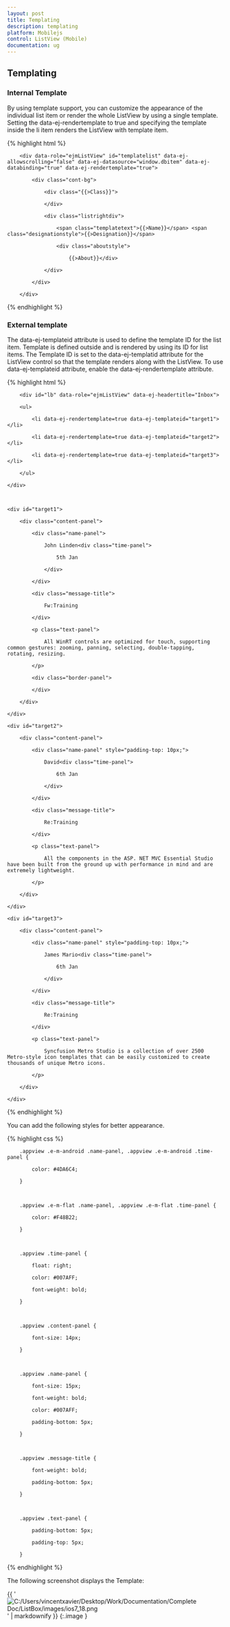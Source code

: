 ```yaml
---
layout: post
title: Templating
description: templating
platform: Mobilejs
control: ListView (Mobile)
documentation: ug
---
```


## Templating

### Internal Template

By using template support, you can customize the appearance of the individual list item or render the whole ListView by using a single template. Setting the data-ej-rendertemplate to true and specifying the template inside the li item renders the ListView with template item.

{% highlight html %}



        <div data-role="ejmListView" id="templatelist" data-ej-allowscrolling="false" data-ej-datasource="window.dbitem" data-ej-databinding="true" data-ej-rendertemplate="true">

            <div class="cont-bg">

                <div class="{{>Class}}">

                </div>

                <div class="listrightdiv">

                    <span class="templatetext">{{>Name}}</span> <span class="designationstyle">{{>Designation}}</span>

                    <div class="aboutstyle">

                        {{>About}}</div>

                </div>

            </div>

        </div> 



{% endhighlight %}



### External template

The data-ej-templateid attribute is used to define the template ID for the list item. Template is defined outside and is rendered by using its ID for list items. The Template ID is set to the data-ej-templatid attribute for the ListView control so that the template renders along with the ListView. To use data-ej-templateid attribute, enable the data-ej-rendertemplate attribute.

{% highlight html %}



        <div id="lb" data-role="ejmListView" data-ej-headertitle="Inbox">

        <ul>

            <li data-ej-rendertemplate=true data-ej-templateid="target1"></li>

            <li data-ej-rendertemplate=true data-ej-templateid="target2"></li>

            <li data-ej-rendertemplate=true data-ej-templateid="target3"></li>

        </ul>

    </div>



    <div id="target1">

        <div class="content-panel">

            <div class="name-panel">

                John Linden<div class="time-panel">

                    5th Jan

                </div>

            </div>

            <div class="message-title">

                Fw:Training

            </div>

            <p class="text-panel">

                All WinRT controls are optimized for touch, supporting common gestures: zooming, panning, selecting, double-tapping, rotating, resizing.

            </p>

            <div class="border-panel">

            </div>

        </div>

    </div>

    <div id="target2">

        <div class="content-panel">

            <div class="name-panel" style="padding-top: 10px;">

                David<div class="time-panel">

                    6th Jan

                </div>

            </div>

            <div class="message-title">

                Re:Training

            </div>

            <p class="text-panel">

                All the components in the ASP. NET MVC Essential Studio have been built from the ground up with performance in mind and are extremely lightweight.

            </p>

        </div>

    </div>

    <div id="target3">

        <div class="content-panel">

            <div class="name-panel" style="padding-top: 10px;">

                James Mario<div class="time-panel">

                    6th Jan

                </div>

            </div>

            <div class="message-title">

                Re:Training

            </div>

            <p class="text-panel">

                Syncfusion Metro Studio is a collection of over 2500 Metro-style icon templates that can be easily customized to create thousands of unique Metro icons.

            </p>

        </div>

    </div>



{% endhighlight %}



You can add the following styles for better appearance.

{% highlight css %}



        .appview .e-m-android .name-panel, .appview .e-m-android .time-panel {

            color: #4DA6C4;

        }



        .appview .e-m-flat .name-panel, .appview .e-m-flat .time-panel {

            color: #F48B22;

        }



        .appview .time-panel {

            float: right;

            color: #007AFF;

            font-weight: bold;

        }



        .appview .content-panel {

            font-size: 14px;

        }



        .appview .name-panel {

            font-size: 15px;

            font-weight: bold;

            color: #007AFF;

            padding-bottom: 5px;

        }



        .appview .message-title {

            font-weight: bold;

            padding-bottom: 5px;

        }



        .appview .text-panel {

            padding-bottom: 5px;

            padding-top: 5px;

        }





{% endhighlight %}



The following screenshot displays the Template:

{{ '![C:/Users/vincentxavier/Desktop/Work/Documentation/Complete Doc/ListBox/images/ios7_18.png](Templating_images/Templating_img1.png)' | markdownify }}
{:.image }


